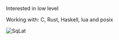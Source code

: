 Interested in low level

Working with: C, Rust, Haskell, lua and posix

<p><img align="left" src="https://github-readme-stats.vercel.app/api/top-langs?username=SqLait&show_icons=true&locale=en&layout=compact" alt="SqLat" /></p>
